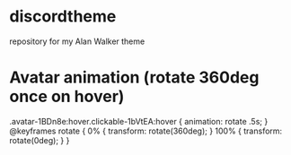 # discordtheme
repository for my Alan Walker theme

# Avatar animation (rotate 360deg once on hover)
.avatar-1BDn8e:hover.clickable-1bVtEA:hover {
animation: rotate .5s;
}
@keyframes rotate {
  0% {
    transform: rotate(360deg);
  }
  100% {
    transform: rotate(0deg);
  }
}
